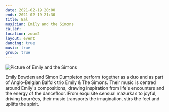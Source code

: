 ```yaml
---
date: 2021-02-19 20:00
ends: 2021-02-19 21:30
title: Bal
musician: Emily and the Simons
caller: 
location: zoom2
layout: event
dancing: true
music: true
group: true
---
```

![Picture of Emily and the Simons]({{site.baseurl}}assets/event_bal.jpg)

Emily Bowden and Simon Dumpleton perform together as a duo and as part of Anglo-Belgian Balfolk trio Emily & The Simons. Their music is centred around Emily's compositions, drawing inspiration from life's encounters and the energy of the dancefloor. From exquisite sensual mazurkas to joyful, driving bourrées, their music transports the imagination, stirs the feet and uplifts the spirit.
